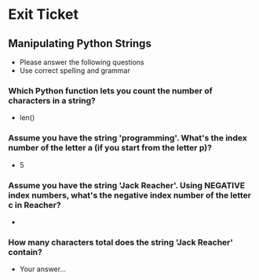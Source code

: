 
# Exit Ticket

## Manipulating Python Strings

- Please answer the following questions 
- Use correct spelling and grammar

### Which Python function lets you count the number of characters in a string?
- len()


### Assume you have the string 'programming'.  What's the index number of the letter a (if you start from the letter p)?
- 5


### Assume you have the string 'Jack Reacher'.  Using NEGATIVE index numbers, what's the negative index number of the letter c in Reacher?
- 


### How many characters total does the string 'Jack Reacher' contain?
- Your answer...


